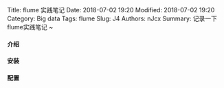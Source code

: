 Title: flume 实践笔记
Date: 2018-07-02 19:20
Modified: 2018-07-02 19:20
Category: Big data
Tags: flume
Slug: J4
Authors: nJcx
Summary: 记录一下flume实践笔记 ~


#### 介绍


#### 安装


#### 配置